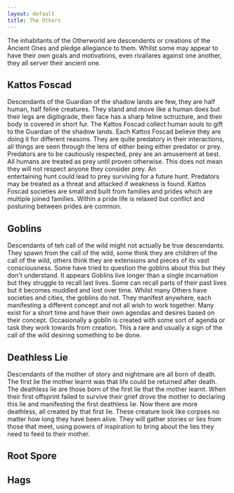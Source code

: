 ```yaml
---
layout: default
title: The Others
---
```


The inhabitants of the Otherworld are descendents or creations of the Ancient Ones and pledge allegiance to them. Whilst some may appear to have their own goals and motivations, even rivaliares against one another, they all server their ancient one.

## Kattos Foscad
  Descendants of the Guardian of the shadow lands are few, they are half human, half feline creatures. They stand and move like a human does but their legs are digitigrade, their face has
  a sharp feline sctructure, and their body is covered in short fur. The Kattos Foscad collect human souls to gift to the Guardian of the shadow lands. Each Kattos Foscad believe they are
  doing it for different reasons. They are quite predatory in their interactions, all things are seen through the lens of either being either predator or prey. Predators are to be
  cautiously respected, prey are an amusement at best. All humans are treated as prey until proven otherwise. This does not mean they will not respect anyone they consider prey. An 		
  entertaining hunt could lead to prey surviving for a future hunt. Predators may be treated as a threat and attacked if weakness is found. Kattos Foscad societies are small and built
  from families and prides which are multiple joined families. Within a pride life is relaxed but conflict and posturing between prides are common.

## Goblins
  Descendants of teh call of the wild might not actually be true descendants. They spawn from the call of the wild, some think they are children of the call of the wild, others think they
  are extensions and pieces of its vast consciousness. Some have tried to question the goblins about this but they don't understand. It appears Goblins live longer than a single
  incarnation but they struggle to recall last lives. Some can recall parts of their past lives but it becomes muddled and lost over time. Whilst many Others have societies and cities,
  the goblins do not. They manifest anywhere, each manifesting a different concept and not all wish to work together. Many exist for a short time and have their own agendas and desires
  based on their concept. Occasionally a goblin is created with some sort of agenda or task they work towards from creation. This a rare and usually a sign of the call of the wild
  desiring something to be done.

## Deathless Lie
  Descendants of the mother of story and nightmare are all born of death. The first lie the mother learnt was that life could be returned after death. The deathless lie are those born of
  the first lie that the mother learnt. When their first offsprint failed to survive their grief drove the mother to declaring this lie and manifesting the first deathless lie. Now there
  are more deathless, all created by that first lie. These creature look like corpses no matter how long they have been alive. They will gather stories or lies from those that meet, using
  powers of inspiration to bring about the lies they need to feed to their mother.

## Root Spore

## Hags
